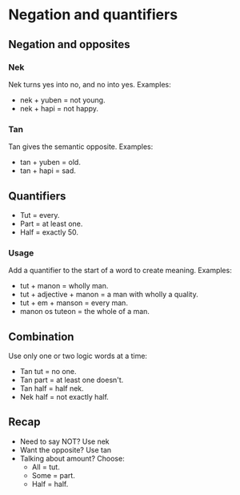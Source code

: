 # Negation and quantifiers

## Negation and opposites

### Nek
Nek turns yes into no, and no into yes.
Examples:
- nek + yuben = not young<span class="blind-only">.</span>
- nek + hapi = not happy<span class="blind-only">.</span>

### Tan
Tan gives the semantic opposite.
Examples:
- tan + yuben = old<span class="blind-only">.</span>
- tan + hapi = sad<span class="blind-only">.</span>
    
## Quantifiers
- Tut = every<span class="blind-only">.</span>
- Part = at least one<span class="blind-only">.</span>
- Half = exactly 50<span class="blind-only">.</span>
  
### Usage
Add a quantifier to the start of a word to create meaning.
Examples:
- tut + manon = wholly man<span class="blind-only">.</span>
- tut + adjective + manon = a man with wholly a quality<span class="blind-only">.</span>
- tut + em + manson = every man<span class="blind-only">.</span>
- manon os tuteon = the whole of a man<span class="blind-only">.</span>
    
## Combination
Use only one or two logic words at a time:
- Tan tut = no one<span class="blind-only">.</span>
- Tan part = at least one doesn't<span class="blind-only">.</span>
- Tan half = half nek<span class="blind-only">.</span>
- Nek half = not exactly half<span class="blind-only">.</span>
  
## Recap
- Need to say NOT? Use nek
- Want the opposite? Use tan
- Talking about amount? Choose:
    - All = tut<span class="blind-only">.</span>
    - Some = part<span class="blind-only">.</span>
    - Half = half<span class="blind-only">.</span>

